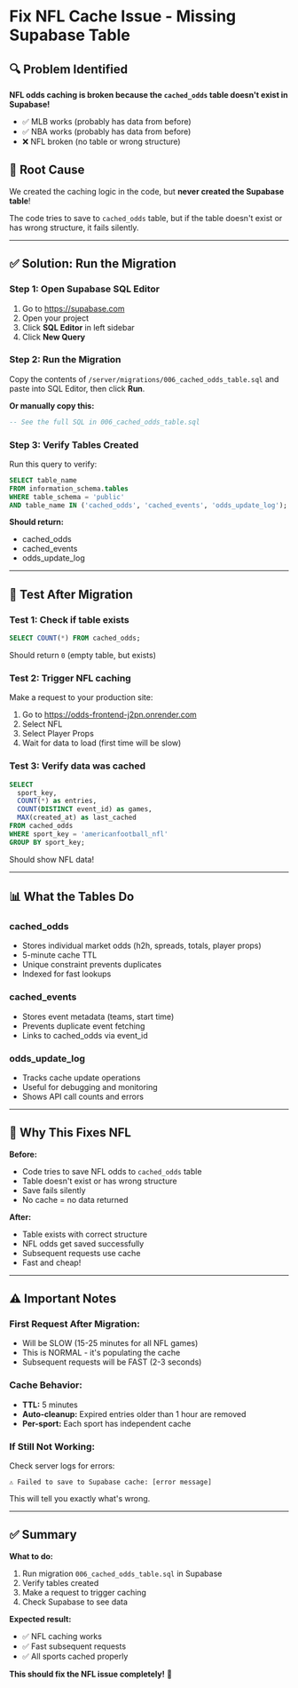 # Fix NFL Cache Issue - Missing Supabase Table

## 🔍 Problem Identified

**NFL odds caching is broken because the `cached_odds` table doesn't exist in Supabase!**

- ✅ MLB works (probably has data from before)
- ✅ NBA works (probably has data from before)
- ❌ NFL broken (no table or wrong structure)

## 🎯 Root Cause

We created the caching logic in the code, but **never created the Supabase table**!

The code tries to save to `cached_odds` table, but if the table doesn't exist or has wrong structure, it fails silently.

---

## ✅ Solution: Run the Migration

### **Step 1: Open Supabase SQL Editor**
1. Go to https://supabase.com
2. Open your project
3. Click **SQL Editor** in left sidebar
4. Click **New Query**

### **Step 2: Run the Migration**
Copy the contents of `/server/migrations/006_cached_odds_table.sql` and paste into SQL Editor, then click **Run**.

**Or manually copy this:**
```sql
-- See the full SQL in 006_cached_odds_table.sql
```

### **Step 3: Verify Tables Created**
Run this query to verify:
```sql
SELECT table_name 
FROM information_schema.tables 
WHERE table_schema = 'public' 
AND table_name IN ('cached_odds', 'cached_events', 'odds_update_log');
```

**Should return:**
- cached_odds
- cached_events  
- odds_update_log

---

## 🧪 Test After Migration

### **Test 1: Check if table exists**
```sql
SELECT COUNT(*) FROM cached_odds;
```
Should return `0` (empty table, but exists)

### **Test 2: Trigger NFL caching**
Make a request to your production site:
1. Go to https://odds-frontend-j2pn.onrender.com
2. Select NFL
3. Select Player Props
4. Wait for data to load (first time will be slow)

### **Test 3: Verify data was cached**
```sql
SELECT 
  sport_key,
  COUNT(*) as entries,
  COUNT(DISTINCT event_id) as games,
  MAX(created_at) as last_cached
FROM cached_odds
WHERE sport_key = 'americanfootball_nfl'
GROUP BY sport_key;
```

Should show NFL data!

---

## 📊 What the Tables Do

### **cached_odds**
- Stores individual market odds (h2h, spreads, totals, player props)
- 5-minute cache TTL
- Unique constraint prevents duplicates
- Indexed for fast lookups

### **cached_events**
- Stores event metadata (teams, start time)
- Prevents duplicate event fetching
- Links to cached_odds via event_id

### **odds_update_log**
- Tracks cache update operations
- Useful for debugging and monitoring
- Shows API call counts and errors

---

## 🎯 Why This Fixes NFL

**Before:**
- Code tries to save NFL odds to `cached_odds` table
- Table doesn't exist or has wrong structure
- Save fails silently
- No cache = no data returned

**After:**
- Table exists with correct structure
- NFL odds get saved successfully
- Subsequent requests use cache
- Fast and cheap!

---

## ⚠️ Important Notes

### **First Request After Migration:**
- Will be SLOW (15-25 minutes for all NFL games)
- This is NORMAL - it's populating the cache
- Subsequent requests will be FAST (2-3 seconds)

### **Cache Behavior:**
- **TTL:** 5 minutes
- **Auto-cleanup:** Expired entries older than 1 hour are removed
- **Per-sport:** Each sport has independent cache

### **If Still Not Working:**
Check server logs for errors:
```
⚠️ Failed to save to Supabase cache: [error message]
```

This will tell you exactly what's wrong.

---

## ✅ Summary

**What to do:**
1. Run migration `006_cached_odds_table.sql` in Supabase
2. Verify tables created
3. Make a request to trigger caching
4. Check Supabase to see data

**Expected result:**
- ✅ NFL caching works
- ✅ Fast subsequent requests
- ✅ All sports cached properly

**This should fix the NFL issue completely!** 🎉
